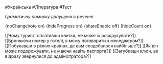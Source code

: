 #Українська #Література #Тест

*Граматичну помилку допущено в реченні*

{noChangeVote on}
{hideProgress on}
{shareEnable off}
{hideCount on}

[[Чому турист, оплативши квитки, не може їх роздрукувати?]]
[[Бронюючи номер у готелі, я можу поговорити з менеджером?]]
[[Побувавши в різних країнах, де вам сподобалося найбільше?]]
[[Як він може подорожувати, не маючи навіть паспорта?]]
[[Загубивши ключ, ви відразу звернулися до адміністратора?]]
